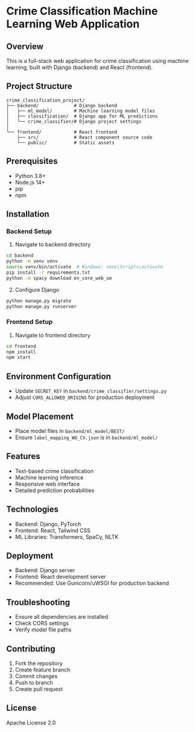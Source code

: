 # Crime Classification Machine Learning Web Application

## Overview
This is a full-stack web application for crime classification using machine learning, built with Django (backend) and React (frontend).

## Project Structure
```
crime_classification_project/
├── backend/             # Django backend
│   ├── ml_model/        # Machine learning model files
│   ├── classification/  # Django app for ML predictions
│   └── crime_classifier/# Django project settings
│
└── frontend/            # React frontend
    ├── src/             # React component source code
    └── public/          # Static assets
```

## Prerequisites
- Python 3.8+
- Node.js 14+
- pip
- npm

## Installation

### Backend Setup
1. Navigate to backend directory
```bash
cd backend
python -m venv venv
source venv/bin/activate  # Windows: venv\Scripts\activate
pip install -r requirements.txt
python -m spacy download en_core_web_sm
```

2. Configure Django
```bash
python manage.py migrate
python manage.py runserver
```

### Frontend Setup
1. Navigate to frontend directory
```bash
cd frontend
npm install
npm start
```

## Environment Configuration
- Update `SECRET_KEY` in `backend/crime_classifier/settings.py`
- Adjust `CORS_ALLOWED_ORIGINS` for production deployment

## Model Placement
- Place model files in `backend/ml_model/BEST/`
- Ensure `label_mapping_WO_CV.json` is in `backend/ml_model/`

## Features
- Text-based crime classification
- Machine learning inference
- Responsive web interface
- Detailed prediction probabilities

## Technologies
- Backend: Django, PyTorch
- Frontend: React, Tailwind CSS
- ML Libraries: Transformers, SpaCy, NLTK

## Deployment
- Backend: Django server
- Frontend: React development server
- Recommended: Use Gunicorn/uWSGI for production backend

## Troubleshooting
- Ensure all dependencies are installed
- Check CORS settings
- Verify model file paths

## Contributing
1. Fork the repository
2. Create feature branch
3. Commit changes
4. Push to branch
5. Create pull request

## License
Apache License 2.0
